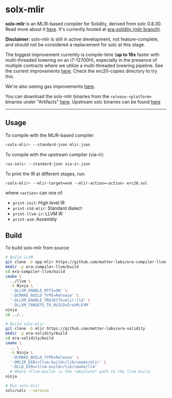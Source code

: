 # solx-mlir

**solx-mlir** is an MLIR-based compiler for Solidity, derived from solc 0.8.30.
Read more about it [here](solx-mlir.md). It's currently hosted at [era-solidity
(mlir branch)](https://github.com/matter-labs/era-solidity/tree/mlir).

**Disclaimer**: solx-mlir is still in active development, not feature-complete,
and should not be considered a replacement for solc at this stage.

The biggest improvement currently is compile-time (**up to 16x** faster with
multi-threaded lowering on an i7-12700H), especially in the presence of multiple
contracts where we utilize a multi-threaded lowering pipeline. See the current
improvements [here](solx-mlir.md#parallel-compilation). Check the erc20-copies
directory to try this.

We're also seeing gas improvements [here](solx-mlir.md#gas).

You can download the solx-mlir binaries from the `release-<platform>` binaries
under "Artifacts"
[here](https://github.com/matter-labs/era-solidity/actions/runs/17426954675).
Upstream solc binaries can be found
[here](https://github.com/argotorg/solidity/releases/tag/v0.8.30)


---

## Usage

To compile with the MLIR-based compiler:

```bash
<solx-mlir> --standard-json mlir.json
```

To compile with the upstream compiler (via-ir):

```bash
<us-solc> --standard-json via-ir.json
```

To print the IR at different stages, run:

```bash
<solx-mlir> --mlir-target=evm --mlir-action=<action> erc20.sol
```

where `<action>` can one of:
- `print-init`: High level IR
- `print-std-mlir`: Standard dialect
- `print-llvm-ir`: LLVM IR
- `print-asm`: Assembly

## Build

To build solx-mlir from source:

```bash
# Build LLVM
git clone -b app-mlir https://github.com/matter-labs/era-compiler-llvm
mkdir -p era-compiler-llvm/build
cd era-compiler-llvm/build
cmake \
  ../llvm \
  -G Ninja \
  '-DLLVM_ENABLE_RTTI=ON' \
  '-DCMAKE_BUILD_TYPE=Release' \
  '-DLLVM_ENABLE_PROJECTS=mlir;lld' \
  '-DLLVM_TARGETS_TO_BUILD=EraVM;EVM'
ninja
cd ../..

# Build solx-mlir
git clone -b mlir https://github.com/matter-labs/era-solidity
mkdir -p era-solidity/build
cd era-solidity/build
cmake \
  .. \
  -G Ninja \
  '-DCMAKE_BUILD_TYPE=Release' \
  '-DMLIR_DIR=<llvm-build>/lib/cmake/mlir' \
  '-DLLD_DIR=<llvm-build>/lib/cmake/lld'
  # Where <llvm-build> is the *absolute* path to the llvm build.
ninja

# Run solx-mlir
solc/solc --version
```
